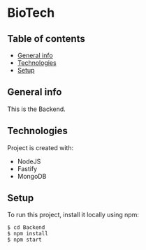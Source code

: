 # BioTech

## Table of contents
* [General info](#general-info)
* [Technologies](#technologies)
* [Setup](#setup)

## General info
This is the Backend.
	
## Technologies
Project is created with:
* NodeJS
* Fastify
* MongoDB
	
## Setup
To run this project, install it locally using npm:

```
$ cd Backend
$ npm install
$ npm start
```
